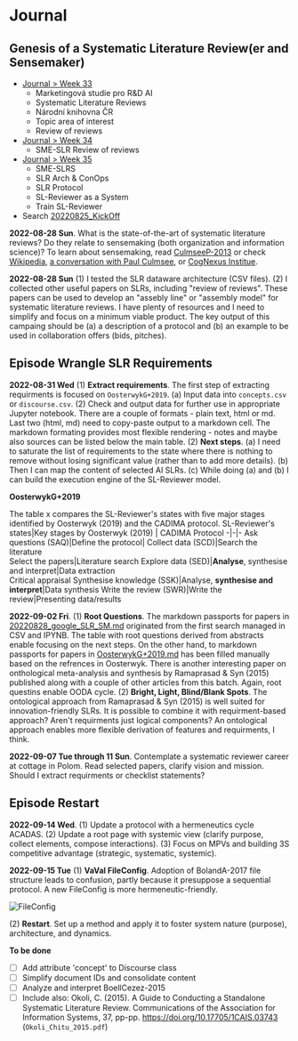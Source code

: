 # Journal
## Genesis of a Systematic Literature Review(er and Sensemaker)
- [Journal > Week 33](https://github.com/lustraka/mypps/blob/main/Jour/2022Q3-Journal.md#week-33-%E8%BE%B6%E8%B1%9A)
  - Marketingová studie pro R&D AI
  - Systematic Literature Reviews
  - Národní knihovna ČR
  - Topic area of interest
  - Review of reviews
- [Journal > Week 34](https://github.com/lustraka/mypps/blob/main/Jour/2022Q3-Journal.md#week-34-%E5%A4%A7%E5%A3%AE)
  - SME-SLR Review of reviews
- [Journal > Week 35](https://github.com/lustraka/mypps/blob/main/Jour/2022Q3-Journal.md#week-35-%E6%99%8B)
  - SME-SLRS
  - SLR Arch & ConOps
  - SLR Protocol
  - SL-Reviewer as a System
  - Train SL-Reviewer
- Search [20220825_KickOff](../02_TopicMaps/20220825_KickOff.md)

**2022-08-28 Sun**. What is the state-of-the-art of systematic literature reviews? Do they relate to sensemaking (both organization and information science)? To learn about sensemaking, read [CulmseeP-2013](https://workflowy.com/#/81653a4589d6) or check [Wikipedia](https://en.wikipedia.org/wiki/Sensemaking), [a conversation with Paul Culmsee](https://eight2late.wordpress.com/2014/06/18/making-sense-of-sensemaking-a-conversation-with-paul-culmsee/), or [CogNexus Institue](http://cognexus.org/id41.htm).

**2022-08-28 Sun** (1) I tested the SLR dataware architecture (CSV files). (2) I collected other useful papers on SLRs, including "review of reviews". These papers can be used to develop an "assebly line" or "assembly model" for systematic literature reviews. I have plenty of resources and I need to simplify and focus on a minimum viable product. The key output of this campaing should be (a) a description of a protocol and (b) an example to be used in collaboration offers (bids, pitches).


## Episode Wrangle SLR Requirements
**2022-08-31 Wed** (1) **Extract requirements**. The first step of extracting requirments is focused on `OosterwykG+2019`. (a) Input data into `concepts.csv` or `discourse.csv`. (2) Check and output data for further use in appropriate Jupyter notebook. There are a couple of formats - plain text, html or md. Last two (html, md) need to copy-paste output to a markdown cell. The markdown formating provides most flexible rendering - notes and maybe also sources can be listed below the main table. (2) **Next steps**. (a) I need to saturate the list of requirements to the state where there is nothing to remove without losing significant value (rather than to add more details). (b) Then I can map the content of selected AI SLRs. (c) While doing (a) and (b) I can build the execution engine of the SL-Reviewer model.

**OosterwykG+2019**

The table x compares the SL-Reviewer's states with five major stages identified by Oosterwyk (2019) and the CADIMA protocol.
SL-Reviewer's states|Key stages by Oosterwyk (2019) | CADIMA Protocol
-|-|-
Ask questions (SAQ)|Define the protocol|
Collect data (SCD)|Search the literature<br />Select the papers|Literature search
Explore data (SED)|<b>Analyse</b>, synthesise and interpret|Data extraction<br />Critical appraisal
Synthesise knowledge (SSK)|Analyse, <b>synthesise and interpret</b>|Data synthesis
Write the review (SWR)|Write the review|Presenting data/results

**2022-09-02 Fri**. (1) **Root Questions**. The markdown passports for papers in [20220828_google_SLR_SM.md](../02_TopicMaps/20220828_google_SLR_SM.md) originated from the first search managed in CSV and IPYNB. The table with root questions derived from abstracts enable focusing on the next steps. On the other hand, to markdown passports for papers in [OosterwykG+2019.md](../02_TopicMaps/OosterwykG+2019.md) has been filled manually based on the refrences in Oosterwyk. There is another interesting paper on onthological meta-analysis and synthesis by Ramaprasad & Syn (2015) published along with a couple of other articles from this batch. Again, root questins enable OODA cycle. (2) **Bright, Light, Blind/Blank Spots**. The ontological approach from Ramaprasad & Syn (2015) is well suited for innovation-friendly SLRs. It is possible to combine it with requirment-based approach? Aren't requirments just logical components? An ontological approach enables more flexible derivation of features and requirments, I think.

**2022-09-07 Tue through 11 Sun**. Contemplate a systematic reviewer career at cottage in Polom. Read selected papers, clarify vision and mission. Should I extract requirments or checklist statements?

## Episode Restart
**2022-09-14 Wed**. (1) Update a protocol with a hermeneutics cycle ACADAS. (2) Update a root page with systemic view (clarify purpose, collect elements, compose interactions). (3) Focus on MPVs and building 3S competitive advantage (strategic, systematic, systemic).

**2022-09-15 Tue** (1) **VaVaI FileConfig**. Adoption of BolandA-2017 file structure leads to confusion, partly because it presuppose a sequential protocol. A new FileConfig is more hermeneutic-friendly.

![FileConfig](https://www.plantuml.com/plantuml/png/JL9DRnen4BtpA-O8GaG9-KXx2rcQAcqfg44v8LN6di2qtXdBdat3lo-nZR9xclUnJ-DdtoKrKLjYrvemK5AFy1qnm0DvJ40Co-Wmml0TDy8lj1iDnl1iditZXYV7RyFtuWsxsMHwVd4x68_X_09cxXXvdCU_uUjoFXkcKG6h7yq2XiJMdsquH56nuglsHxh8nkU4AQmba5sOa8huX2RQVPddOhiMMRFp4XuwxzVufjKvN3BE8xtYAEjNC3Tgxat2Tpc3XJZqnPnoBAOpcruB4qp0sCEcqxtq2IjiCMYFqKZ1zpCS9IjTJ7YYmCa_zc9SoZjTGoCEwqv7_xSk71JZXd-AubRaRx7TGFDhKOzCAM5BR9IazlhbBNWXxJ6Dj6t7P0ircPmkeinJMDM-Cxo4HtwHs7wOhsh9435rNbCch-79HaHauXqOTe2UThGbJth8XfjSQHvlOSR67nALNp_1Ueydy1bMtTRNtTBW3jdLH_SV)

(2) **Restart**. Set up a method and apply it to foster system nature (purpose), architecture, and dynamics.

**To be done**
- [ ] Add attribute 'concept' to Discourse class
- [ ] Simplify document IDs and consolidate content
- [ ] Analyze and interpret BoellCezez-2015
- [ ] Include also: Okoli, C. (2015). A Guide to Conducting a Standalone Systematic Literature Review. Communications of the Association for Information Systems, 37, pp-pp. https://doi.org/10.17705/1CAIS.03743 (`Okoli_Chitu_2015.pdf`)
